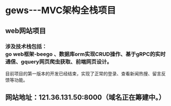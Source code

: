 # gews---MVC架构全栈项目
## web网站项目<br>
### 涉及技术栈包括：<br>go web框架-beego 、数据库orm实现CRUD操作、基于gRPC的实时通信、gquery网页爬虫获取、前端网页设计。
目前项目的第一版本的开发已经结束，实现了正常的登录、查看新闻热搜、留言反馈等功能。
## 网站地址：121.36.131.50:8000（域名正在筹建中。）
